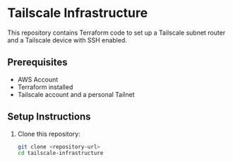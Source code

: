 # Tailscale Infrastructure

This repository contains Terraform code to set up a Tailscale subnet router and a Tailscale device with SSH enabled.

## Prerequisites

- AWS Account
- Terraform installed
- Tailscale account and a personal Tailnet

## Setup Instructions

1. Clone this repository:
   ```bash
   git clone <repository-url>
   cd tailscale-infrastructure
